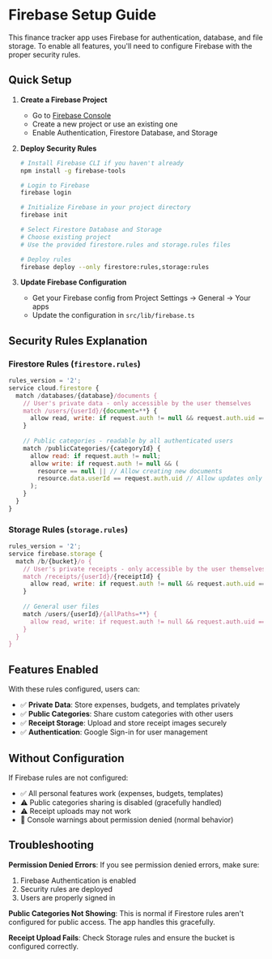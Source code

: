 # Firebase Setup Guide

This finance tracker app uses Firebase for authentication, database, and file storage. To enable all features, you'll need to configure Firebase with the proper security rules.

## Quick Setup

1. **Create a Firebase Project**
   - Go to [Firebase Console](https://console.firebase.google.com/)
   - Create a new project or use an existing one
   - Enable Authentication, Firestore Database, and Storage

2. **Deploy Security Rules**
   ```bash
   # Install Firebase CLI if you haven't already
   npm install -g firebase-tools
   
   # Login to Firebase
   firebase login
   
   # Initialize Firebase in your project directory
   firebase init
   
   # Select Firestore Database and Storage
   # Choose existing project
   # Use the provided firestore.rules and storage.rules files
   
   # Deploy rules
   firebase deploy --only firestore:rules,storage:rules
   ```

3. **Update Firebase Configuration**
   - Get your Firebase config from Project Settings → General → Your apps
   - Update the configuration in `src/lib/firebase.ts`

## Security Rules Explanation

### Firestore Rules (`firestore.rules`)

```javascript
rules_version = '2';
service cloud.firestore {
  match /databases/{database}/documents {
    // User's private data - only accessible by the user themselves
    match /users/{userId}/{document=**} {
      allow read, write: if request.auth != null && request.auth.uid == userId;
    }
    
    // Public categories - readable by all authenticated users
    match /publicCategories/{categoryId} {
      allow read: if request.auth != null;
      allow write: if request.auth != null && (
        resource == null || // Allow creating new documents
        resource.data.userId == request.auth.uid // Allow updates only by creator
      );
    }
  }
}
```

### Storage Rules (`storage.rules`)

```javascript
rules_version = '2';
service firebase.storage {
  match /b/{bucket}/o {
    // User's private receipts - only accessible by the user themselves
    match /receipts/{userId}/{receiptId} {
      allow read, write: if request.auth != null && request.auth.uid == userId;
    }
    
    // General user files
    match /users/{userId}/{allPaths=**} {
      allow read, write: if request.auth != null && request.auth.uid == userId;
    }
  }
}
```

## Features Enabled

With these rules configured, users can:

- ✅ **Private Data**: Store expenses, budgets, and templates privately
- ✅ **Public Categories**: Share custom categories with other users
- ✅ **Receipt Storage**: Upload and store receipt images securely
- ✅ **Authentication**: Google Sign-in for user management

## Without Configuration

If Firebase rules are not configured:

- ✅ All personal features work (expenses, budgets, templates)
- ⚠️ Public categories sharing is disabled (gracefully handled)
- ⚠️ Receipt uploads may not work
- 🚫 Console warnings about permission denied (normal behavior)

## Troubleshooting

**Permission Denied Errors**: If you see permission denied errors, make sure:
1. Firebase Authentication is enabled
2. Security rules are deployed
3. Users are properly signed in

**Public Categories Not Showing**: This is normal if Firestore rules aren't configured for public access. The app handles this gracefully.

**Receipt Upload Fails**: Check Storage rules and ensure the bucket is configured correctly.